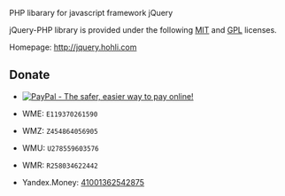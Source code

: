 PHP libarary for javascript framework jQuery

jQuery-PHP library is provided under the following [MIT](http://code.google.com/p/jquery-php/source/browse/trunk/MIT-LICENSE.txt) and [GPL](http://code.google.com/p/jquery-php/source/browse/trunk/GPL-LICENSE.txt) licenses.

Homepage: http://jquery.hohli.com

## Donate ##

  * <a href='https://www.paypal.com/cgi-bin/webscr?cmd=_donations&business=oksanaromaniuk@gmail.com&lc=US&item_name=jQuery-PHP%20Library&currency_code=USD'><img src='https://www.paypal.com/en_US/i/btn/btn_donateCC_LG.gif' alt='PayPal - The safer, easier way to pay online!' border='0' /></a>

  * WME: `E119370261590`
  * WMZ: `Z454864056905`
  * WMU: `U278559603576`
  * WMR: `R258034622442`
  * Yandex.Money: [41001362542875](https://money.yandex.ru/donate.xml?to=41001362542875)